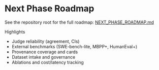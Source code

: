 # Next Phase Roadmap

See the repository root for the full roadmap: [NEXT_PHASE_ROADMAP.md](../NEXT_PHASE_ROADMAP.md)

Highlights
- Judge reliability (agreement, CIs)
- External benchmarks (SWE-bench-lite, MBPP+, HumanEval+)
- Provenance coverage and cards
- Dataset intake and governance
- Ablations and cost/latency tracking
